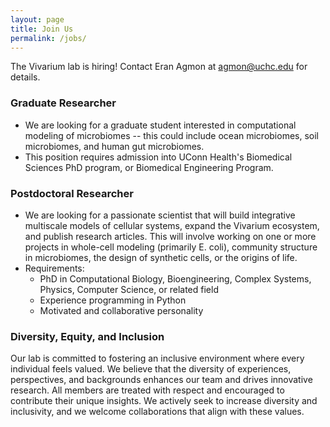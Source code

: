 ```yaml
---
layout: page
title: Join Us
permalink: /jobs/
---
```


The Vivarium lab is hiring! Contact Eran Agmon at [agmon@uchc.edu](mailto:agmon@uchc.edu) for details.  

### Graduate Researcher
- We are looking for a graduate student interested in computational modeling of microbiomes -- this could include ocean 
microbiomes, soil microbiomes, and human gut microbiomes.
- This position requires admission into UConn Health's Biomedical Sciences PhD program, or Biomedical Engineering Program.

### Postdoctoral Researcher
- We are looking for a passionate scientist that will build integrative multiscale models of cellular systems, expand 
the Vivarium ecosystem, and publish research articles. This will involve working on one or more projects in whole-cell 
modeling (primarily E. coli), community structure in microbiomes, the design of synthetic cells, or the origins of life. 
- Requirements:
    - PhD in Computational Biology, Bioengineering, Complex Systems, Physics, Computer Science, or related field
    - Experience programming in Python
    - Motivated and collaborative personality

### Diversity, Equity, and Inclusion
Our lab is committed to fostering an inclusive environment where every individual feels valued. We believe that the 
diversity of experiences, perspectives, and backgrounds enhances our team and drives innovative research. All members 
are treated with respect and encouraged to contribute their unique insights. We actively seek to increase diversity and 
inclusivity, and we welcome collaborations that align with these values.